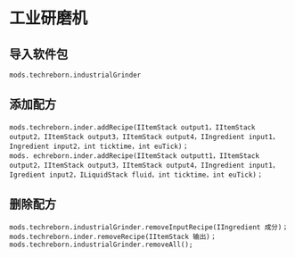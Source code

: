 # 工业研磨机

## 导入软件包
`mods.techreborn.industrialGrinder`

## 添加配方
```zenscript
mods.techreborn.inder.addRecipe(IItemStack output1，IItemStack output2，IItemStack output3，IItemStack output4，IIngredient input1，Ingredient input2，int ticktime，int euTick)；
mods. echreborn.inder.addRecipe(IItemStack outputt1，IItemStack output2，IItemStack output3，IItemStack output4，IIngredient input1，Igredient input2，ILiquidStack fluid，int ticktime，int euTick)；
```

## 删除配方
```zenscript
mods.techreborn.industrialGrinder.removeInputRecipe(IIngredient 成分)；
mods.techreborn.inder.removeRecipe(IItemStack 输出)；
mods.techreborn.industrialGrinder.removeAll();
```